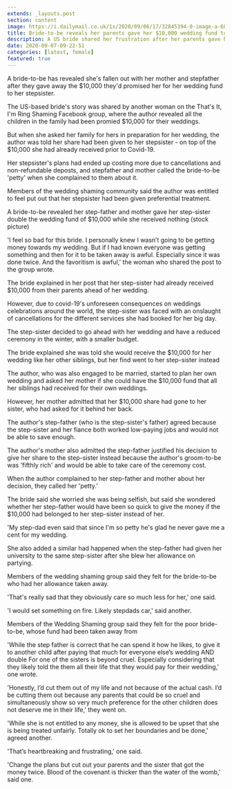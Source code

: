 ```yaml
---
extends: _layouts.post
section: content
image: https://i.dailymail.co.uk/1s/2020/09/06/17/32845394-0-image-a-68_1599408216241.jpg 
title: Bride-to-be reveals her parents gave her $10,000 wedding fund to her step-sister 
description: A US bride shared her frustration after her parents gave her $10,000 wedding fund to her step-sister to plan her nuptials even though shed received her share prior to Covid-19. 
date: 2020-09-07-09-22-51 
categories: [latest, female] 
featured: true 
--- 
```

A bride-to-be has revealed she's fallen out with her mother and stepfather after they gave away the $10,000 they'd promised her for her wedding fund to her stepsister.  

The US-based bride's story was shared by another woman on the That's It, I'm Ring Shaming Facebook group, where the author revealed all the children in the family had been promied $10,000 for their weddings. 

But when she asked her family for hers in preparation for her wedding, the author was told her share had been given to her stepsister - on top of the $10,000 she had already received prior to Covid-19. 

Her stepsister's plans had ended up costing more due to cancellations and non-refundable deposts, and stepfather and mother called the bride-to-be 'petty' when she complained to them about it.

Members of the wedding shaming community said the author was entitled to feel put out that her stepsister had been given preferential treatment. 

A bride-to-be revealed her step-father and mother gave her step-sister double the wedding fund of $10,000 while she received nothing (stock picture)

'I feel so bad for this bride. I personally knew I wasn’t going to be getting money towards my wedding. But if I had known everyone was getting something and then for it to be taken away is awful. Especially since it was done twice. And the favoritism is awful,' the woman who shared the post to the group wrote. 

The bride explained in her post that her step-sister had already received $10,000 from their parents ahead of her wedding.

However, due to covid-19's unforeseen consequences on weddings celebrations around the world, the step-sister was faced with an onslaught of cancellations for the different services she had booked for her big day. 

The step-sister decided to go ahead with her wedding and have a reduced ceremony in the winter, with a smaller budget. 





The bride explained she was told she would receive the $10,000 for her wedding like her other siblings, but her find went to her step-sister instead

The author, who was also engaged to be married, started to plan her own wedding and asked her mother if she could have the $10,000 fund that all her siblings had received for their own weddings. 

However, her mother admitted that her $10,000 share had gone to her sister, who had asked for it behind her back. 

The author's step-father (who is the step-sister's father) agreed because the step-sister and her fiance both worked low-paying jobs and would not be able to save enough. 

The author's mother also admitted the step-father justified his decision to give her share to the step-sister instead because the author's groom-to-be was 'fifthly rich' and would be able to take care of the ceremony cost. 

When the author complained to her step-father and mother about her decision, they called her 'petty.' 

The bride said she worried she was being selfish, but said she wondered whether her step-father would have been so quick to give the money if the $10,000 had belonged to her step-sister instead of her. 

'My step-dad even said that since I'm so petty he's glad he never gave me a cent for my wedding. 

She also added a similar had happened when the step-father had given her university to the same step-sister after she blew her allowance on partying.  

Members of the wedding shaming group said they felt for the bride-to-be who had her allowance taken away.  

'That's really sad that they obviously care so much less for her,' one said. 

'I would set something on fire. Likely stepdads car,' said another. 











Members of the Wedding Shaming group said they felt for the poor bride-to-be, whose fund had been taken away from 

'While the step father is correct that he can spend it how he likes, to give it to another child after paying that much for everyone else’s wedding AND double For one of the sisters is beyond cruel. Especially considering that they likely told the them all their life that they would pay for their wedding,' one wrote. 

'Honestly, I’d cut them out of my life and not because of the actual cash. I’d be cutting them out because any parents that could be so cruel and simultaneously show so very much preference for the other children does not deserve me in their life,' they went on.  

'While she is not entitled to any money, she is allowed to be upset that she is being treated unfairly. Totally ok to set her boundaries and be done,' agreed another.  

'That’s heartbreaking and frustrating,' one said. 

'Change the plans but cut out your parents and the sister that got the money twice. Blood of the covenant is thicker than the water of the womb,' said one. 

 

 

